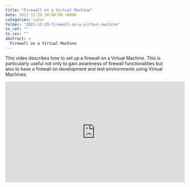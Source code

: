 ```yaml
---
title: "Firewall on a Virtual Machine"
date: 2021-12-29 10:00:00 +0000
categories: cyber
folder: "2021-12-29-firewall-on-a-virtual-machine"
tn_ref: ""
tn_rev: ""
abstract: >
  Firewall on a Virtual Machine
---
```

<script type='text/javascript' src='https://storage.ko-fi.com/cdn/widget/Widget_2.js'></script><script type='text/javascript'>kofiwidget2.init('Support Me on Ko-fi', '#29abe0', 'Z8Z37OFYG');kofiwidget2.draw();</script> 

This video describes how to set up a firewall on a Virtual Machine. This is
particularly useful not only to gain awareness of firewall functionalities but
also to have a firewall on development and test environments using Virtual
Machines.

<iframe
  width="560" height="315"
  src="https://www.youtube.com/embed/ApZb1Eky-7g"
  title="Firewall on a Virtual Machine"
  frameborder="0"
  allow="accelerometer; autoplay; clipboard-write; encrypted-media; gyroscope; picture-in-picture" allowfullscreen>
</iframe>


